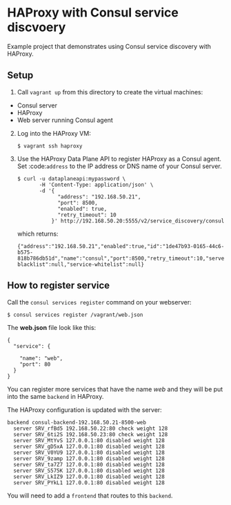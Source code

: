 # HAProxy with Consul service discvoery

Example project that demonstrates using Consul service discovery with HAProxy.

## Setup

1. Call `vagrant up` from this directory to create the virtual machines:

  * Consul server
  * HAProxy
  * Web server running Consul agent

2. Log into the HAProxy VM:

   ```
   $ vagrant ssh haproxy
   ```

3. Use the HAProxy Data Plane API to register HAProxy as a Consul agent.
   Set :code:`address` to the IP address or DNS name of your Consul server.

   ```
   $ curl -u dataplaneapi:mypassword \
          -H 'Content-Type: application/json' \
          -d '{
                "address": "192.168.50.21",
                "port": 8500,
                "enabled": true,
                "retry_timeout": 10
              }' http://192.168.50.20:5555/v2/service_discovery/consul
   ```

   which returns:

   ```
   {"address":"192.168.50.21","enabled":true,"id":"1de47b93-0165-44c6-b575-818b786db51d","name":"consul","port":8500,"retry_timeout":10,"server_slots_base":10,"server_slots_growth_increment":10,"server_slots_growth_type":"linear","service-blacklist":null,"service-whitelist":null}
   ```

## How to register service

Call the `consul services register` command on your webserver:

```
$ consul services register /vagrant/web.json
```

The **web.json** file look like this:

```
{
  "service": {

    "name": "web",
    "port": 80
  }
}
```

You can register more services that have the name *web* and they will be put into the same
`backend` in HAProxy.

The HAProxy configuration is updated with the server:

```
backend consul-backend-192.168.50.21-8500-web
  server SRV_rfBd5 192.168.50.22:80 check weight 128
  server SRV_6ti2S 192.168.50.23:80 check weight 128
  server SRV_MtYvS 127.0.0.1:80 disabled weight 128
  server SRV_gD5xA 127.0.0.1:80 disabled weight 128
  server SRV_V0YU9 127.0.0.1:80 disabled weight 128
  server SRV_9zamp 127.0.0.1:80 disabled weight 128
  server SRV_ta7Z7 127.0.0.1:80 disabled weight 128
  server SRV_S575K 127.0.0.1:80 disabled weight 128
  server SRV_LkIZ9 127.0.0.1:80 disabled weight 128
  server SRV_PYkL1 127.0.0.1:80 disabled weight 128
```

You will need to add a `frontend` that routes to this `backend`.
